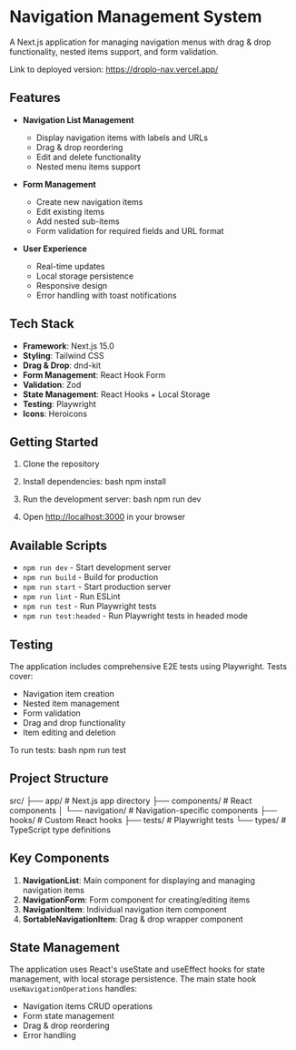 # Navigation Management System

A Next.js application for managing navigation menus with drag & drop functionality, nested items support, and form validation.

Link to deployed version: https://droplo-nav.vercel.app/

## Features

- **Navigation List Management**

  - Display navigation items with labels and URLs
  - Drag & drop reordering
  - Edit and delete functionality
  - Nested menu items support

- **Form Management**

  - Create new navigation items
  - Edit existing items
  - Add nested sub-items
  - Form validation for required fields and URL format

- **User Experience**
  - Real-time updates
  - Local storage persistence
  - Responsive design
  - Error handling with toast notifications

## Tech Stack

- **Framework**: Next.js 15.0
- **Styling**: Tailwind CSS
- **Drag & Drop**: dnd-kit
- **Form Management**: React Hook Form
- **Validation**: Zod
- **State Management**: React Hooks + Local Storage
- **Testing**: Playwright
- **Icons**: Heroicons

## Getting Started

1. Clone the repository
2. Install dependencies:
   bash
   npm install
3. Run the development server:
   bash
   npm run dev

4. Open [http://localhost:3000](http://localhost:3000) in your browser

## Available Scripts

- `npm run dev` - Start development server
- `npm run build` - Build for production
- `npm run start` - Start production server
- `npm run lint` - Run ESLint
- `npm run test` - Run Playwright tests
- `npm run test:headed` - Run Playwright tests in headed mode

## Testing

The application includes comprehensive E2E tests using Playwright. Tests cover:

- Navigation item creation
- Nested item management
- Form validation
- Drag and drop functionality
- Item editing and deletion

To run tests:
bash
npm run test

## Project Structure

src/
├── app/ # Next.js app directory
├── components/ # React components
│ └── navigation/ # Navigation-specific components
├── hooks/ # Custom React hooks
├── tests/ # Playwright tests
└── types/ # TypeScript type definitions

## Key Components

1. **NavigationList**: Main component for displaying and managing navigation items
2. **NavigationForm**: Form component for creating/editing items
3. **NavigationItem**: Individual navigation item component
4. **SortableNavigationItem**: Drag & drop wrapper component

## State Management

The application uses React's useState and useEffect hooks for state management, with local storage persistence. The main state hook `useNavigationOperations` handles:

- Navigation items CRUD operations
- Form state management
- Drag & drop reordering
- Error handling

